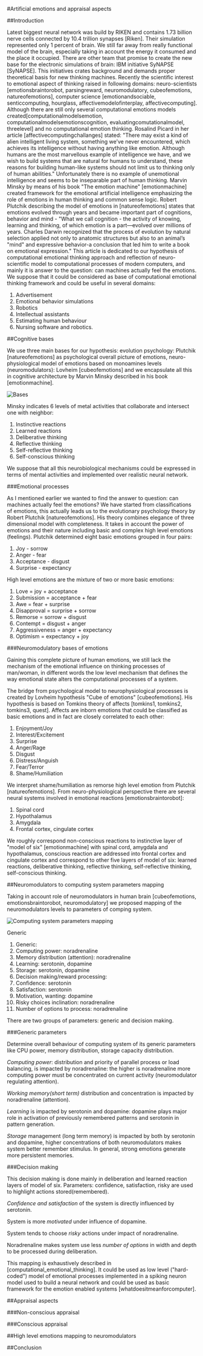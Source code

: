 #Artificial emotions and appraisal aspects

##Introduction

Latest biggest neural network was build by RIKEN and contains 1.73 billion nerve cells connected by 10.4 trillion synapses [Riken]. Their simulation represented only 1 percent of brain. We still far away from really functional model of the brain, especially taking in account the energy it consumed and the place it occupied. There are other team that promise to create the new base for the electronic simulations of brain: IBM initiative SyNAPSE [SyNAPSE]. This initiatives crates background and demands proper theoretical basis for new thinking machines.
Recently the scientific interest to emotional aspect of thinking raised in following domains: neuro-scientists [emotionsbraintorobot, parsingreward, neuromodulatory, cubeofemotions, natureofemotions], computer science [emotionandsociable, senticcomputing, hourglass, affectivemodelofinterplay, affectivecomputing]. Although there are still only several computational emotions models created[computationalmodelsemotion, computationalmodelsemotionscognition, evaluatingcomutationalmodel, threelevel] and no computational emotion thinking.
Rosalind Picard in her article [affectivecomputingchallanges] stated: "There may exist a kind of alien intelligent living system, something we’ve never encountered, which achieves its intelligence without having anything like emotion. Although humans are the most marvellous example of intelligence we have, and we wish to build systems that are natural for humans to understand, these reasons for building human-like systems should not limit us to thinking only of human abilities." Unfortunately there is no example of unemotional intelligence and seems to be inseparable part of human thinking. Marvin Minsky by means of his book "The emotion machine" [emotionmachine] created framework for the emotional artificial intelligence emphasizing the role of emotions in human thinking and common sense logic. Robert Plutchik describing the model of emotions in [natureofemotions] states that emotions evolved through years and became important part of cognitions, behavior and mind - "What we call cognition - the activity of knowing, learning and thinking, of which emotion is a part—evolved over millions of years. Charles Darwin recognized that the process of evolution by natural selection applied not only to anatomic structures but also to an animal’s "mind" and expressive behavior-a conclusion that led him to write a book on emotional expression."
This article is dedicated to our hypothesis of computational emotional thinking approach and reflection of neuro-scientific model to computational processes of modern computers, and mainly it is answer to the question: can machines actually feel the emotions.
We suppose that it could be considered as base of computational emotional thinking framework and could be useful in several domains:

1. Advertisement
1. Emotional behavior simulations
1. Robotics
1. Intellectual assistants
1. Estimating human behaviour
1. Nursing software and robotics.

##Cognitive bases

We use three main bases for our hypothesis: evolution psychology: Plutchik [natureofemotions] as psychological overall picture of emotions, neuro-physiological model of emotions based on monoamines levels (neuromodulators): Lovheim [cubeofemotions] and we encapsulate all this in cognitive architecture by Marvin Minsky described in his book [emotionmachine].

![Bases](figure1_3_bases.png)

Minsky indicates 6 levels of metal activities that collaborate and intersect one with neighbor:

1. Instinctive reactions
1. Learned reactions
1. Deliberative thinking
1. Reflective thinking
1. Self-reflective thinking
1. Self-conscious thinking

We suppose that all this neurobiological mechanisms could be expressed in terms of mental activities and implemented over realistic neural network.

###Emotional processes

As I mentioned earlier we wanted to find the answer to question: can machines actually feel the emotions? We have started from classifications of emotions, this actually leads us to the evolutionary psychology theory by Robert Plutchik [natureofemotions]. His theory combines elegance of three dimensional model with completeness. It takes in account the power of emotions and their nature including basic and complex high level emotions (feelings). Plutchik determined eight basic emotions grouped in four pairs:

1. Joy - sorrow
1. Anger - fear
1. Acceptance - disgust
1. Surprise - expectancy

High level emotions are the mixture of two or more basic emotions:

1. Love = joy + acceptance
1. Submission = acceptance + fear
1. Awe = fear + surprise
1. Disapproval = surprise + sorrow
1. Remorse = sorrow + disgust
1. Contempt = disgust + anger
1. Aggressiveness = anger + expectancy
1. Optimism = expectancy + joy

###Neuromodulatory bases of emotions

Gaining this complete picture of human emotions, we still lack the mechanism of the emotional influence on thinking processes of man/woman, in different words the low level mechanism that defines the way emotional state alters the computational processes of a system.

The bridge from psychological model to neurophysiological processes is created by Lovheim hypothesis "Cube of emotions" [cubeofemotions]. His hypothesis is based on Tomkins theory of affects [tomkins1, tomkins2, tomkins3, quest]. Affects are inborn emotions that could be classified as basic emotions and in fact are closely correlated to each other:

1. Enjoyment/Joy
1. Interest/Excitement
1. Surprise
1. Anger/Rage
1. Disgust
1. Distress/Anguish
1. Fear/Terror
1. Shame/Humiliation

We interpret shame/humiliation as remorse high level emotion from Plutchik [natureofemotions]. From neuro-physiological perspective there are several neural systems involved in emotional reactions [emotionsbraintorobot]:

1. Spinal cord
1. Hypothalamus
1. Amygdala
1. Frontal cortex, cingulate cortex

We roughly correspond non-conscious reactions to instinctive layer of "model of six" [emotionmachine] with spinal cord, amygdala and hypothalamus, conscious reaction are addressed into frontal cortex and cingulate cortex and correspond to other five layers of model of six: learned reactions, deliberative thinking, reflective thinking, self-reflective thinking, self-conscious thinking. 

##Neuromodulators to computing system parameters mapping

Taking in account role of neuromodulators in human brain [cubeofemotions, emotionsbraintorobot, neuromodulatory] we proposed mapping of the neuromodulators levels to parameters of comping system.

![Computing system parameters mapping](figure3_cube_of_parameters.png)

Generic 
1. Generic:
  2. Computing power: noradrenaline
  2. Memory distribution (attention): noradrenaline
  2. Learning: serotonin, dopamine
  2. Storage: serotonin, dopamine
1. Decision making/reward processing:
  2. Confidence: serotonin
  2. Satisfaction: serotonin
  2. Motivation, wanting: dopamine
  2. Risky choices inclination: noradrenaline
  2. Number of options to process: noradrenaline

There are two groups of parameters: generic and decision making.

###Generic parameters

Determine overall behaviour of computing system of its generic parameters like CPU power, memory distribution, storage capacity distribution.

*Computing power*: distribution and priority of parallel process or load balancing, is impacted by noradrenaline: the higher is noradrenaline more computing power must be concentrated on current activity (neuromodulator regulating attention).

*Working memory(short term)* distribution and concentration is impacted by noradrenaline (attention).

*Learning* is impacted by serotonin and dopamine: dopamine plays major role in activation of previously remembered patterns and serotonin in pattern generation.

*Storage* management (long term memory) is impacted by both by serotonin and dopamine, higher concentrations of both neuromodulators makes system better remember stimulus. In general, strong emotions generate more persistent memories.

###Decision making

This decision making is done mainly in deliberation and learned reaction layers of model of six.
Parameters: confidence, satisfaction, risky are used to highlight actions stored(remembered).

*Confidence and satisfaction* of the system is directly influenced by serotonin.

System is more *motivated* under influence of dopamine.

System tends to choose *risky* actions under impact of noradrenaline.

Noradrenaline makes system use less *number of options* in width and depth to be processed during deliberation.

This mapping is exhaustively described in [computational_emotional_thinking]. It could be used as low level ("hard-coded") model of emotional processes implemented in a spiking neuron model used to build a neural network and could be used as basic framework for the emotion enabled systems [whatdoesitmeanforcomputer].

##Appraisal aspects

###Non-conscious appraisal

###Conscious appraisal

##High level emotions mapping to neuromodulators

##Conclusion




